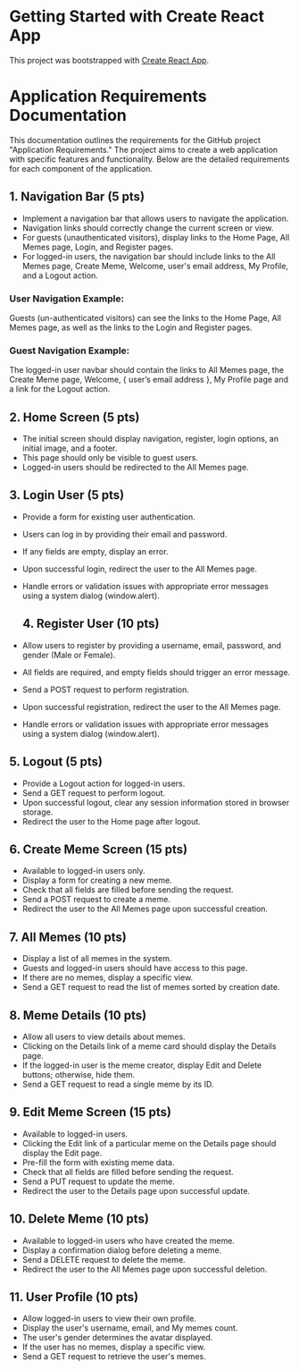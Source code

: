# Getting Started with Create React App

This project was bootstrapped with [Create React App](https://github.com/facebook/create-react-app).

# Application Requirements Documentation

This documentation outlines the requirements for the GitHub project "Application Requirements." The project aims to create a web application with specific features and functionality. Below are the detailed requirements for each component of the application.

## 1. Navigation Bar (5 pts)

- Implement a navigation bar that allows users to navigate the application.
- Navigation links should correctly change the current screen or view.
- For guests (unauthenticated visitors), display links to the Home Page, All Memes page, Login, and Register pages.
- For logged-in users, the navigation bar should include links to the All Memes page, Create Meme, Welcome, user's email address, My Profile, and a Logout action.

### User Navigation Example:
Guests (un-authenticated visitors) can see the links to the Home Page, All Memes page, as well as the links to the Login and Register pages. 

### Guest Navigation Example:
The logged-in user navbar should contain the links to All Memes page, the Create Meme page, Welcome, { user’s email address }, My Profile page and a link for the Logout action.

## 2. Home Screen (5 pts)

- The initial screen should display navigation, register, login options, an initial image, and a footer.
- This page should only be visible to guest users.
- Logged-in users should be redirected to the All Memes page.

## 3. Login User (5 pts)

- Provide a form for existing user authentication.
- Users can log in by providing their email and password.
- If any fields are empty, display an error.
- Upon successful login, redirect the user to the All Memes page.
- Handle errors or validation issues with appropriate error messages using a system dialog (window.alert).

  ## 4. Register User (10 pts)

- Allow users to register by providing a username, email, password, and gender (Male or Female).
- All fields are required, and empty fields should trigger an error message.
- Send a POST request to perform registration.
- Upon successful registration, redirect the user to the All Memes page.
- Handle errors or validation issues with appropriate error messages using a system dialog (window.alert).

## 5. Logout (5 pts)

- Provide a Logout action for logged-in users.
- Send a GET request to perform logout.
- Upon successful logout, clear any session information stored in browser storage.
- Redirect the user to the Home page after logout.

## 6. Create Meme Screen (15 pts)

- Available to logged-in users only.
- Display a form for creating a new meme.
- Check that all fields are filled before sending the request.
- Send a POST request to create a meme.
- Redirect the user to the All Memes page upon successful creation.

## 7. All Memes (10 pts)

- Display a list of all memes in the system.
- Guests and logged-in users should have access to this page.
- If there are no memes, display a specific view.
- Send a GET request to read the list of memes sorted by creation date.

## 8. Meme Details (10 pts)

- Allow all users to view details about memes.
- Clicking on the Details link of a meme card should display the Details page.
- If the logged-in user is the meme creator, display Edit and Delete buttons; otherwise, hide them.
- Send a GET request to read a single meme by its ID.

## 9. Edit Meme Screen (15 pts)

- Available to logged-in users.
- Clicking the Edit link of a particular meme on the Details page should display the Edit page.
- Pre-fill the form with existing meme data.
- Check that all fields are filled before sending the request.
- Send a PUT request to update the meme.
- Redirect the user to the Details page upon successful update.

## 10. Delete Meme (10 pts)

- Available to logged-in users who have created the meme.
- Display a confirmation dialog before deleting a meme.
- Send a DELETE request to delete the meme.
- Redirect the user to the All Memes page upon successful deletion.

## 11. User Profile (10 pts)

- Allow logged-in users to view their own profile.
- Display the user's username, email, and My memes count.
- The user's gender determines the avatar displayed.
- If the user has no memes, display a specific view.
- Send a GET request to retrieve the user's memes.

